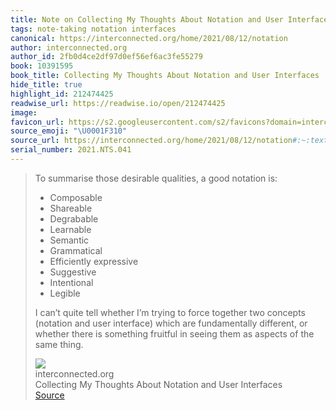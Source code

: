 ```yaml
---
title: Note on Collecting My Thoughts About Notation and User Interfaces via interconnected.org
tags: note-taking notation interfaces
canonical: https://interconnected.org/home/2021/08/12/notation
author: interconnected.org
author_id: 2fb0d4ce2df97d0ef56ef6ac3fe55279
book: 10391595
book_title: Collecting My Thoughts About Notation and User Interfaces
hide_title: true
highlight_id: 212474425
readwise_url: https://readwise.io/open/212474425
image:
favicon_url: https://s2.googleusercontent.com/s2/favicons?domain=interconnected.org
source_emoji: "\U0001F310"
source_url: https://interconnected.org/home/2021/08/12/notation#:~:text=To%20summarise%20those,the%20same%20thing.
serial_number: 2021.NTS.041
---
```

> To summarise those desirable qualities, a good notation is:
> 
> - Composable
> - Shareable
> - Degrabable
> - Learnable
> - Semantic
> - Grammatical
> - Efficiently expressive
> - Suggestive
> - Intentional
> - Legible
> 
> I can’t quite tell whether I’m trying to force together two concepts (notation and user interface) which are fundamentally different, or whether there is something fruitful in seeing them as aspects of the same thing.
> <div class="quoteback-footer"><div class="quoteback-avatar"><img class="mini-favicon" src="https://s2.googleusercontent.com/s2/favicons?domain=interconnected.org"></div><div class="quoteback-metadata"><div class="metadata-inner"><span style="display:none">FROM:</span><div aria-label="interconnected.org" class="quoteback-author"> interconnected.org</div><div aria-label="Collecting My Thoughts About Notation and User Interfaces" class="quoteback-title"> Collecting My Thoughts About Notation and User Interfaces</div></div></div><div class="quoteback-backlink"><a target="_blank" aria-label="go to the full text of this quotation" rel="noopener" href="https://interconnected.org/home/2021/08/12/notation#:~:text=To%20summarise%20those,the%20same%20thing." class="quoteback-arrow"> Source</a></div></div>